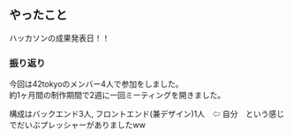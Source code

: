 ## やったこと
ハッカソンの成果発表日！！  

### 振り返り
今回は42tokyoのメンバー4人で参加をしました。  
約1ヶ月間の制作期間で2週に一回ミーティングを開きました。  

構成はバックエンド3人, フロントエンド(兼デザイン)1人　⇦ 自分　という感じでだいぶプレッシャーがありましたww  
